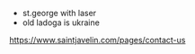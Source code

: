 
+ st.george with laser  
+ old ladoga is ukraine  
 
https://www.saintjavelin.com/pages/contact-us
